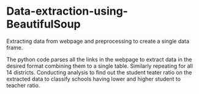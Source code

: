 # Data-extraction-using-BeautifulSoup
Extracting data from webpage and preprocessing to create a single data frame. 

The python code parses all the links in the webpage to extract data in the desired format combining them to a single table. Similarly repeating for all 14 districts.
Conducting analysis to find out the student teater ratio on the extracted data to classify schools having lower and higher student to teacher ratio.
